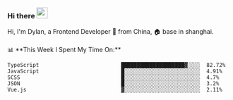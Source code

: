 ### Hi there <img src="https://media.giphy.com/media/hvRJCLFzcasrR4ia7z/giphy.gif" width="25px">

<!-- ![visitors](https://visitor-badge.glitch.me/badge?page_id=dislfyer.dislfyer) --!>

Hi, I'm Dylan, a Frontend Developer 🚀 from China, 🏠 base in shanghai.
<br/>
<br/>

📊 **This Week I Spent My Time On:**


<!--START_SECTION:waka-->

```text
TypeScript                          ████████████████████▓░░░░  82.72%
JavaScript                          █░░░░░░░░░░░░░░░░░░░░░░░░  4.91%
SCSS                                █░░░░░░░░░░░░░░░░░░░░░░░░  4.7%
JSON                                █░░░░░░░░░░░░░░░░░░░░░░░░  3.2%
Vue.js                              ▓░░░░░░░░░░░░░░░░░░░░░░░░  2.11%
```

<!--END_SECTION:waka-->

<!--
**About Me:**
 -->
